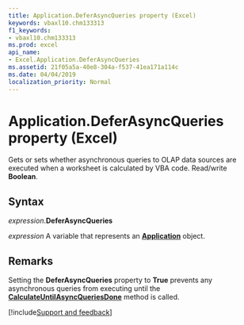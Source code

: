 ```yaml
---
title: Application.DeferAsyncQueries property (Excel)
keywords: vbaxl10.chm133313
f1_keywords:
- vbaxl10.chm133313
ms.prod: excel
api_name:
- Excel.Application.DeferAsyncQueries
ms.assetid: 21f05a5a-40e8-304a-f537-41ea171a114c
ms.date: 04/04/2019
localization_priority: Normal
---
```



# Application.DeferAsyncQueries property (Excel)

Gets or sets whether asynchronous queries to OLAP data sources are executed when a worksheet is calculated by VBA code. Read/write **Boolean**.


## Syntax

_expression_.**DeferAsyncQueries**

_expression_ A variable that represents an **[Application](Excel.Application(object).md)** object.


## Remarks

Setting the **DeferAsyncQueries** property to **True** prevents any asynchronous queries from executing until the **[CalculateUntilAsyncQueriesDone](Excel.Application.CalculateUntilAsyncQueriesDone.md)** method is called.




[!include[Support and feedback](~/includes/feedback-boilerplate.md)]